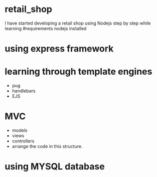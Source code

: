 # retail_shop
I have started developing a retail shop using Nodejs step by step while learning 
#requirements
nodejs installed
# using express framework
# learning through template engines
- pug
- handlebars
- EJS
# MVC
- models
- views
- controllers
- arrange the code in this structure.

# using MYSQL database

